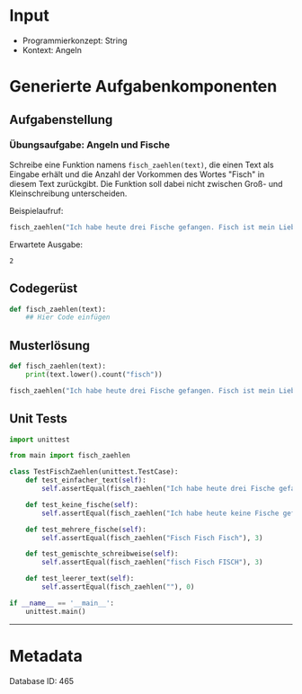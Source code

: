 # Input
- Programmierkonzept: String
- Kontext: Angeln

# Generierte Aufgabenkomponenten
## Aufgabenstellung
### Übungsaufgabe: Angeln und Fische

Schreibe eine Funktion namens `fisch_zaehlen(text)`, die einen Text als Eingabe erhält und die Anzahl der Vorkommen des Wortes "Fisch" in diesem Text zurückgibt. Die Funktion soll dabei nicht zwischen Groß- und Kleinschreibung unterscheiden.

Beispielaufruf:
```python
fisch_zaehlen("Ich habe heute drei Fische gefangen. Fisch ist mein Lieblingsessen.")
```

Erwartete Ausgabe:
```
2
```

## Codegerüst
```python
def fisch_zaehlen(text):
    ## Hier Code einfügen
```

## Musterlösung
```python
def fisch_zaehlen(text):
    print(text.lower().count("fisch"))

fisch_zaehlen("Ich habe heute drei Fische gefangen. Fisch ist mein Lieblingsessen.")
```

## Unit Tests
```python
import unittest

from main import fisch_zaehlen

class TestFischZaehlen(unittest.TestCase):
    def test_einfacher_text(self):
        self.assertEqual(fisch_zaehlen("Ich habe heute drei Fische gefangen. Fisch ist mein Lieblingsessen."), 2)

    def test_keine_fische(self):
        self.assertEqual(fisch_zaehlen("Ich habe heute keine Fische gefangen."), 1)

    def test_mehrere_fische(self):
        self.assertEqual(fisch_zaehlen("Fisch Fisch Fisch"), 3)

    def test_gemischte_schreibweise(self):
        self.assertEqual(fisch_zaehlen("fisch Fisch FISCH"), 3)

    def test_leerer_text(self):
        self.assertEqual(fisch_zaehlen(""), 0)

if __name__ == '__main__':
    unittest.main()
```
___
# Metadata
Database ID: 465
